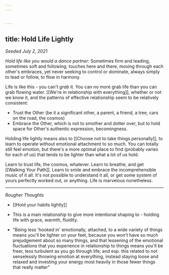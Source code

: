 ```yaml
---
---


---
```

title: Hold Life Lightly
---

*Seeded July 2, 2021*

*Hold life like you would a dance partner:* 
Sometimes firm and leading, sometimes soft and following; touches here and there, moving through each other's embraces, yet never seeking to control or dominate, always simply to lead or follow, to flow in harmony.

Life is like this - you can't *grab* it. You can no more grab life than you can grab flowing water. [[We're in relationship with everything]], whether or not we know it, and the patterns of effective relationship seem to be relatively consistent:
- Trust the Other (be it a significant other, a parent, a friend, a tree, cars on the road, the cosmos)
- Embrace the Other, which is not to smother and dotter over, but to hold space for Other's authentic expression, becomingness.

Holding life lightly means also to [[Choose not to take things personally]], to learn to operate without emotional attachment to so much. You can totally still feel emotion, but there's a more optimal place to find (probably varies for each of us) that tends to be lighter than what a lot of us hold.

Learn to trust life, the cosmos, whatever. Learn to breathe, and get [[Walking Your Path]]. Learn to smile and embrace the incomprehensible music of it all. It's not possible to understand it all, or get some system of yours perfectly worked out, or anything. Life is marvelous nonetheless.

---

*Rougher Thoughts*
- [[Hold your habits lightly]]

- This is a main relationship to give more intentional shaping to - holding life with grace, warmth, fluidity.

- "Being less 'hooked in' emotionally, attached, to a wide variety of things means you'll be lighter on your feet, because you won't have so much prejudgement about so many things, and that lessening of the emotional fluctuations that you experience in relationship to things means you'll be freer, less turbulent as you go through life; and esp. this related to not senselessly throwing emotion at everything, instead staying loose and relaxed and investing your energy most heavily in those fewer things that really matter"

